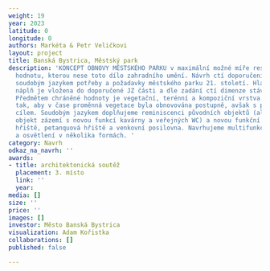 ```yaml
---
weight: 19
year: 2023
latitude: 0
longitude: 0
authors: Markéta & Petr Veličkovi
layout: project
title: Banská Bystrica, Městský park
description: 'KONCEPT OBNOVY MĚSTSKÉHO PARKU v maximální možné míře respektuje památkovou
  hodnotu, kterou nese toto dílo zahradního umění. Návrh ctí doporučení a doplňuje
  soudobým jazykem potřeby a požadavky městského parku 21. století. Hlavní funkční
  náplň je vložena do doporučené JZ části a dle zadání ctí dimenze stávajících objektů.
  Předmětem chráněné hodnoty je vegetační, terénní a kompoziční vrstva. K dílu přistupujeme
  tak, aby v čase proměnná vegetace byla obnovována postupně, avšak s promyšleným
  cílem. Soudobým jazykem doplňujeme reminiscenci původních objektů (altán, kiosek,
  objekt zázemí s novou funkcí kavárny a veřejných WC) a novou funkční náplň – dětská
  hřiště, petanquová hřiště a venkovní posilovna. Navrhujeme multifunkční mobiliář
  a osvětlení v několika formách. '
category: Navrh
odkaz_na_navrh: ''
awards:
- title: architektonická soutěž
  placement: 3. místo
  link: ''
  year: 
media: []
size: ''
price: ''
images: []
investor: Město Banská Bystrica
visualization: Adam Kořistka
collaborations: []
published: false

---
```

